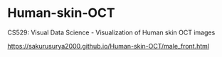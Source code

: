 # Human-skin-OCT
CS529: Visual Data Science - Visualization of Human skin OCT images

https://sakurusurya2000.github.io/Human-skin-OCT/male_front.html
